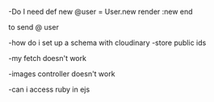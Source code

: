 -Do I need 
  def new
    @user = User.new
    render :new
  end
	
to send @ user

-how do i set up a schema with cloudinary
	-store public ids
	
-my fetch doesn't work

-images controller doesn't work 

-can i access ruby in ejs
